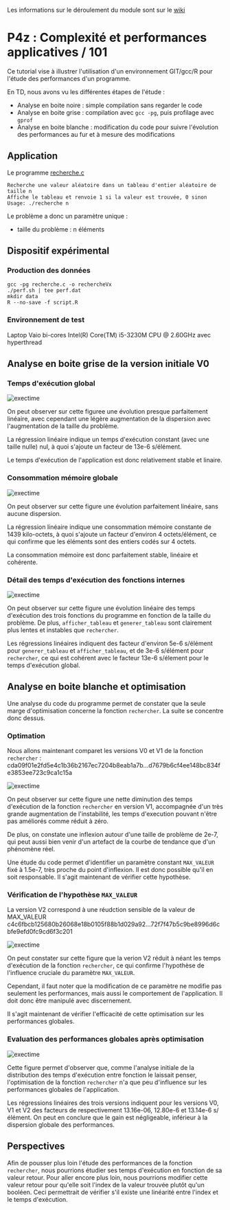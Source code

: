 Les informations sur le déroulement du module sont sur le [wiki](https://git.unistra.fr/gossa/P4z/wikis/p4z)

# P4z : Complexité et performances applicatives / 101

Ce tutorial vise à illustrer l'utilisation d'un environnement GIT/gcc/R pour l'étude des performances d'un programme.

En TD, nous avons vu les différentes étapes de l'étude :
- Analyse en boite noire : simple compilation sans regarder le code
- Analyse en boite grise : compilation avec `gcc -pg`, puis profilage avec `gprof`
- Analyse en boite blanche : modification du code pour suivre l'évolution des performances au fur et à mesure des modifications

## Application

Le programme [recherche.c](101/recherche.c)
```
Recherche une valeur aléatoire dans un tableau d'entier aléatoire de taille n
Affiche le tableau et renvoie 1 si la valeur est trouvée, 0 sinon
Usage: ./recherche n
```

Le problème a donc un paramètre unique :
- taille du problème : n éléments

## Dispositif expérimental

### Production des données

```
gcc -pg recherche.c -o rechercheVx
./perf.sh | tee perf.dat
mkdir data
R --no-save -f script.R
```

### Environnement de test

Laptop Vaio bi-cores Intel(R) Core(TM) i5-3230M CPU @ 2.60GHz avec hyperthread

## Analyse en boite grise de la version initiale V0

### Temps d'exécution global

![exectime](101/data/exectime.V0.png)

On peut observer sur cette figuree une évolution presque parfaitement linéaire, avec cependant une légère augmentation de la dispersion avec l'augmentation de la taille du problème.

La régression linéaire indique un temps d'exécution constant (avec une taille nulle) nul, à quoi s'ajoute un facteur de 13e-6 s/élément.

Le temps d'exécution de l'application est donc relativement stable et linaire.

### Consommation mémoire globale

![exectime](101/data/memory.V0.png)

On peut observer sur cette figure une évolution parfaitement linéaire, sans aucune dispersion.

La régression linéaire indique une consommation mémoire constante de 1439 kilo-octets, à quoi s'ajoute un facteur d'environ 4 octets/élément, ce qui confirme que les éléments sont des entiers codés sur 4 octets.

La consommation mémoire est donc parfaitement stable, linéaire et cohérente.


### Détail des temps d'exécution des fonctions internes

![exectime](101/data/functions.V0.png)

On peut observer sur cette figure une évolution linéaire des temps d'exécution des trois fonctions du programme en fonction de la taille du problème. De plus, `afficher_tableau` et `generer_tableau` sont clairement plus lentes et instables que `rechercher`.

Les régressions linéaires indiquent des facteur d'environ 5e-6 s/élément pour `generer_tableau` et `afficher_tableau`, et de 3e-6 s/élément pour `rechercher`, ce qui est cohérent avec le facteur 13e-6 s/élement pour le temps d'exécution global.


## Analyse en boite blanche et optimisation

Une analyse du code du programme permet de constater que la seule marge d'optimisation concerne la fonction `rechercher`. La suite se concentre donc dessus.

### Optimation

Nous allons maintenant comparet les versions V0 et V1 de la fonction `rechercher` : cda09f01e2fd5e4c1b36b2167ec7204b8eab1a7b...d7679b6cf4ee148bc834fe3853ee723c9ca1c15a

![exectime](101/data/rechercher.V0.V1.png)

On peut observer sur cette figure une nette diminution des temps d'exécution de la fonction `rechercher` en version V1, accompagnée d'un très grande augmentation de l'instabilité, les temps d'execution pouvant n'être pas améliorés comme réduit à zéro. 

De plus, on constate une inflexion autour d'une taille de problème de 2e-7, qui peut aussi bien venir d'un artefact de la courbe de tendance que d'un phénomène réel.

Une étude du code permet d'identifier un paramètre constant `MAX_VALEUR` fixé à 1.5e-7, très proche du point d'inflexion. Il est donc possible qu'il en soit responsable. Il s'agit maintenant de vérifier cette hypothèse.

### Vérification de l'hypothèse `MAX_VALEUR`

La version V2 correspond à une réudction sensible de la valeur de MAX_VALEUR c4c6fbcb125680b26068e18b0105f88b1d029a92...72f7f47b5c9be8996d6cbfe9efd0fc9cd6f3c201 

![exectime](101/data/rechercher.V0.V1.V2.png)

On peut constater sur cette figure que la verion V2 réduit à néant les temps d'exécution de la fonction `rechercher`, ce qui confirme l'hypothèse de l'influence cruciale du paramètre `MAX_VALEUR`.

Cependant, il faut noter que la modification de ce paramètre ne modifie pas seulement les performances, mais aussi le comportement de l'application. Il doit donc être manipulé avec discernement.

Il s'agit maintenant de vérifier l'efficacité de cette optimisation sur les performances globales.

### Evaluation des performances globales après optimisation

![exectime](101/data/exectime.V0.V1.V2.png)

Cette figure permet d'observer que, comme l'analyse initiale de la distribution des temps d'exécution entre fonction le laissait penser, l'optimisation de la fonction `rechercher` n'a que peu d'influence sur les performances globales de l'application.

Les régressions linéaires des trois versions indiquent pour les versions V0, V1 et V2 des facteurs de respectivement 13.16e-06, 12.80e-6 et 13.14e-6 s/élément. On peut en conclure que le gain est négligeable, inférieur à la dispersion globale des performances.

## Perspectives

Afin de pousser plus loin l'étude des performances de la fonction `rechercher`, nous pourrions étudier ses temps d'exécution en fonction de sa valeur retour. Pour aller encore plus loin, nous pourrions modifier cette valeur retour pour qu'elle soit l'index de la valeur trouvée plutôt qu'un booléen. Ceci permettrait de vérifier s'il existe une linéarité entre l'index et le temps d'exécution.


